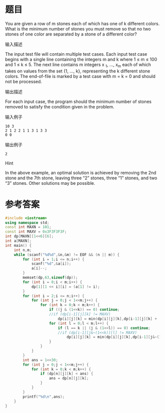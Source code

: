 # 题目
You are given a row of m stones each of which has one of k different colors. What is the minimum number of stones you must remove so that no two stones of one color are separated by a stone of a different color?

输入描述

The input test file will contain multiple test cases. Each input test case begins with a single line containing the integers m and k where 1 ≤ m ≤ 100 and 1 ≤ k ≤ 5. The next line contains m integers x <sub>1</sub>, …, x<sub>m</sub> each of which takes on values from the set {1, …, k}, representing the k different stone colors. The end-of-file is marked by a test case with m = k = 0 and should not be processed.

输出描述

For each input case, the program should the minimum number of stones removed to satisfy the condition given in the problem.

输入例子
```
10 3
2 1 2 2 1 1 3 1 3 3
0 0
```
输出例子
```
2
```
Hint

In the above example, an optimal solution is achieved by removing the 2nd stone and the 7th stone, leaving three “2” stones, three “1” stones, and two “3” stones. Other solutions may be possible.

# 参考答案
```c++
#include <iostream>
using namespace std;
const int MAXN = 101;
const int MAXV = 0x3F3F3F3F;
int dp[MAXN][1<<6][6];
int a[MAXN];
int main() {
    int n,m;
    while (scanf("%d%d",&n,&m) != EOF && (n || m)) {
        for (int i = 1;i <= n;i++) {
            scanf("%d",&a[i]);
            a[i]--;
        }
        memset(dp,63,sizeof(dp));
        for (int i = 0;i < m;i++) {
            dp[1][1 << i][i] = (a[1] != i);
        }
        for (int i = 2;i <= n;i++) {
            for (int j = 0;j < 1<<m;j++) {
                for (int k = 0;k < m;k++) {
                    if ((j & (1<<k)) == 0) continue;
                    //if (dp[i-1][j][k] != MAXV)
                        dp[i][j][k] = min(dp[i][j][k],dp[i-1][j][k] + (a[i] != k));
                    for (int l = 0;l < m;l++) {
                        if (l == k || (j & (1<<l)) == 0) continue;
                        //if (dp[i-1][j&~(1<<k)][l] != MAXV)
                            dp[i][j][k] = min(dp[i][j][k],dp[i-1][j&~(1<<k)][l] + (a[i] != k));
                    }
                }
            }
        }
        int ans = 1<<30;
        for (int j = 0;j < 1<<m;j++) {
            for (int k = 0;k < m;k++) {
                if (dp[n][j][k] < ans) {
                    ans = dp[n][j][k];
                }
            }
        }
        printf("%d\n",ans);
    }
}
